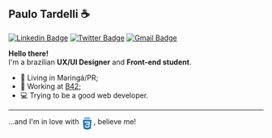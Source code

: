 ## Paulo Tardelli :coffee:
[![Linkedin Badge](https://img.shields.io/badge/-Paulo%20Tardelli-0e76a8?style=flat-square&logo=Linkedin&logoColor=white&link=https://www.linkedin.com/in/paulo-tardelli//)](https://www.linkedin.com/in/paulo-tardelli/) [![Twitter Badge](https://img.shields.io/badge/-ok_tardelli-0e76a8?style=flat-square&logo=Twitter&logoColor=white&link=https://twitter.com/ok_tardelli)](https://twitter.com/ok_tardelli) [![Gmail Badge](https://img.shields.io/badge/-paulotardelli.01@gmail.com-0e76a8?style=flat-square&logo=Gmail&logoColor=white&link=mailto:paulotardelli.01@gmail.com/)](mailto:paulotardelli.01@gmail.com) 

**Hello there!**<br />
I'm a brazilian **UX/UI Designer** and **Front-end student**.
- :round_pushpin: Living in Maringá/PR;
- :briefcase: Working at [B42](https://www.b42.com.br/);
- :computer: Trying to be a good web developer.

-----
...and I'm in love with <img height="25" width="25" align="top" src="https://raw.githubusercontent.com/devicons/devicon/master/icons/css3/css3-plain-wordmark.svg">, believe me!
